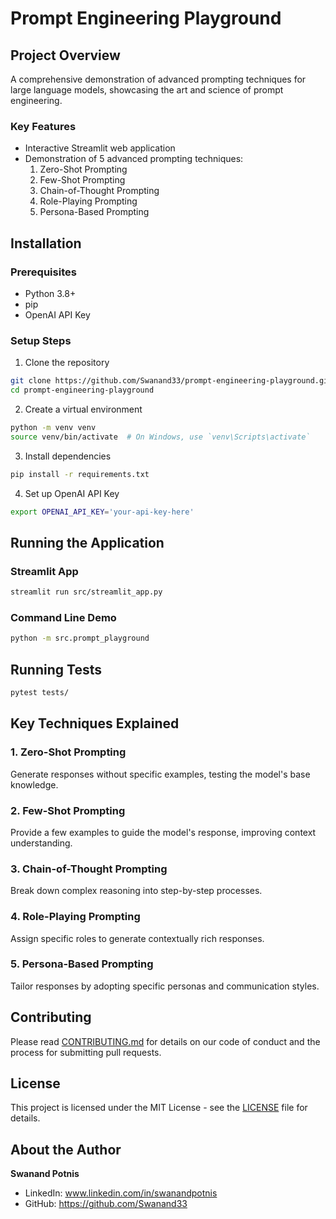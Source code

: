 #  Prompt Engineering Playground

##  Project Overview
A comprehensive demonstration of advanced prompting techniques for large language models, showcasing the art and science of prompt engineering.

###  Key Features
- Interactive Streamlit web application
- Demonstration of 5 advanced prompting techniques:
  1. Zero-Shot Prompting
  2. Few-Shot Prompting
  3. Chain-of-Thought Prompting
  4. Role-Playing Prompting
  5. Persona-Based Prompting

##  Installation

### Prerequisites
- Python 3.8+
- pip
- OpenAI API Key

### Setup Steps
1. Clone the repository
```bash
git clone https://github.com/Swanand33/prompt-engineering-playground.git
cd prompt-engineering-playground
```

2. Create a virtual environment
```bash
python -m venv venv
source venv/bin/activate  # On Windows, use `venv\Scripts\activate`
```

3. Install dependencies
```bash
pip install -r requirements.txt
```

4. Set up OpenAI API Key
```bash
export OPENAI_API_KEY='your-api-key-here'
```

##  Running the Application

### Streamlit App
```bash
streamlit run src/streamlit_app.py
```

### Command Line Demo
```bash
python -m src.prompt_playground
```

##  Running Tests
```bash
pytest tests/
```

##  Key Techniques Explained

### 1. Zero-Shot Prompting
Generate responses without specific examples, testing the model's base knowledge.

### 2. Few-Shot Prompting
Provide a few examples to guide the model's response, improving context understanding.

### 3. Chain-of-Thought Prompting
Break down complex reasoning into step-by-step processes.

### 4. Role-Playing Prompting
Assign specific roles to generate contextually rich responses.

### 5. Persona-Based Prompting
Tailor responses by adopting specific personas and communication styles.

## Contributing
Please read [CONTRIBUTING.md](docs/CONTRIBUTING.md) for details on our code of conduct and the process for submitting pull requests.

## License
This project is licensed under the MIT License - see the [LICENSE](LICENSE) file for details.

##  About the Author
**Swanand Potnis**
- LinkedIn: www.linkedin.com/in/swanandpotnis
- GitHub: https://github.com/Swanand33
